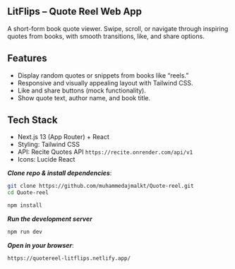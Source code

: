 ## LitFlips – Quote Reel Web App

A short-form book quote viewer. Swipe, scroll, or navigate through inspiring quotes from books, with smooth transitions, like, and share options.

## Features

- Display random quotes or snippets from books like “reels.”
- Responsive and visually appealing layout with Tailwind CSS.
- Like and share buttons (mock functionality).
- Show quote text, author name, and book title.

## Tech Stack

- Next.js 13 (App Router) + React
- Styling: Tailwind CSS
- API: Recite Quotes API `https://recite.onrender.com/api/v1`
- Icons: Lucide React


 **_Clone repo & install dependencies_**:

```bash
git clone https://github.com/muhammedajmalkt/Quote-reel.git
cd Quote-reel

npm install

```

**_Run the development server_**

```bash
npm run dev
```

**_Open in your browser_**:

```bash
https://quotereel-litflips.netlify.app/
```
